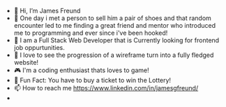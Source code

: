 - 👋 Hi, I’m James Freund
- 👥 One day i met a person to sell him a pair of shoes and that random encounter led to me finding a great friend and mentor who introduced me to         programming and ever since i've been hooked!
- 👾 I am a Full Stack Web Developer that is Currently looking for frontend job oppurtunities.
- 👤 I love to see the progression of a wireframe turn into a fully fledged website!
- 🎮 I'm a coding enthusiast thats loves to game!
- 🥂 Fun Fact: You have to buy a ticket to win the Lottery!
- 📫 How to reach me https://www.linkedin.com/in/jamesgfreund/
- 
<!---
thekid510/thekid510 is a ✨ special ✨ repository because its `README.md` (this file) appears on your GitHub profile.
You can click the Preview link to take a look at your changes.
--->
